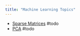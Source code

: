 ```yaml
---
title: "Machine Learning Topics"
---
```


- [Sparse Matrices](notes/study/sparse-matrices.md) #todo 
- [PCA](notes/study/pca.md) #todo 
